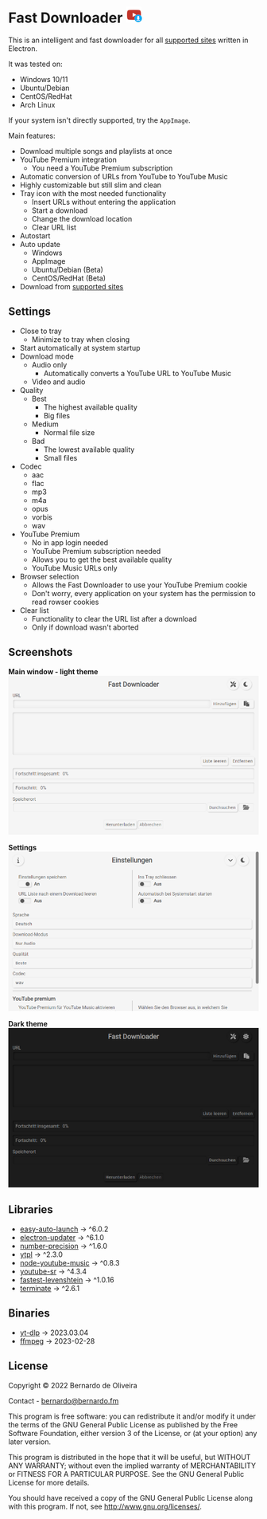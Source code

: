 # Fast Downloader ![Icon](https://raw.githubusercontent.com/BERNARDO31P/FastDownloader/master/resources/icons/32x32.png)

This is an intelligent and fast downloader for all [supported sites](https://github.com/yt-dlp/yt-dlp/blob/master/supportedsites.md) written in Electron. 

It was tested on:
- Windows 10/11
- Ubuntu/Debian
- CentOS/RedHat
- Arch Linux

If your system isn't directly supported, try the `AppImage`.

Main features:
- Download multiple songs and playlists at once
- YouTube Premium integration
  - You need a YouTube Premium subscription
- Automatic conversion of URLs from YouTube to YouTube Music
- Highly customizable but still slim and clean
- Tray icon with the most needed functionality
  - Insert URLs without entering the application
  - Start a download
  - Change the download location
  - Clear URL list
- Autostart
- Auto update
  - Windows
  - AppImage
  - Ubuntu/Debian (Beta)
  - CentOS/RedHat (Beta)
- Download from [supported sites](https://github.com/yt-dlp/yt-dlp/blob/master/supportedsites.md)

## Settings
- Close to tray
  - Minimize to tray when closing
- Start automatically at system startup
- Download mode
  - Audio only
    - Automatically converts a YouTube URL to YouTube Music
  - Video and audio
- Quality
  - Best 
    - The highest available quality
    - Big files
  - Medium 
    - Normal file size
  - Bad
    - The lowest available quality
    - Small files
- Codec
  - aac
  - flac
  - mp3
  - m4a
  - opus
  - vorbis
  - wav
- YouTube Premium
  - No in app login needed
  - YouTube Premium subscription needed
  - Allows you to get the best available quality
  - YouTube Music URLs only
- Browser selection
  - Allows the Fast Downloader to use your YouTube Premium cookie
  - Don't worry, every application on your system has the permission to read rowser cookies
- Clear list
  - Functionality to clear the URL list after a download
  - Only if download wasn't aborted

## Screenshots
**Main window - light theme**
![Main window - light theme](https://raw.githubusercontent.com/BERNARDO31P/FastDownloader/master/resources/screenshot/main_light.png)

**Settings**
![Settings window - light theme](https://raw.githubusercontent.com/BERNARDO31P/FastDownloader/master/resources/screenshot/settings_light.png)

**Dark theme**
![Main window - dark theme](https://raw.githubusercontent.com/BERNARDO31P/FastDownloader/master/resources/screenshot/main_dark.png)

## Libraries
- [easy-auto-launch](https://www.npmjs.com/package/easy-auto-launch) -> ^6.0.2
- [electron-updater](https://www.npmjs.com/package/electron-updater) -> ^6.1.0
- [number-precision](https://www.npmjs.com/package/number-precision) -> ^1.6.0
- [ytpl](https://www.npmjs.com/package/ytpl) -> ^2.3.0
- [node-youtube-music](https://www.npmjs.com/package/node-youtube-music) -> ^0.8.3
- [youtube-sr](https://www.npmjs.com/package/youtube-sr) -> ^4.3.4
- [fastest-levenshtein](https://www.npmjs.com/package/fastest-levenshtein) -> ^1.0.16
- [terminate](https://www.npmjs.com/package/terminate) -> ^2.6.1

## Binaries
- [yt-dlp](https://github.com/yt-dlp/yt-dlp) -> 2023.03.04
- [ffmpeg](https://ffmpeg.org) -> 2023-02-28

## License
Copyright © 2022 Bernardo de Oliveira

Contact - bernardo@bernardo.fm

This program is free software: you can redistribute it and/or modify
it under the terms of the GNU General Public License as published by
the Free Software Foundation, either version 3 of the License, or
(at your option) any later version.

This program is distributed in the hope that it will be useful,
but WITHOUT ANY WARRANTY; without even the implied warranty of
MERCHANTABILITY or FITNESS FOR A PARTICULAR PURPOSE.  See the
GNU General Public License for more details.

You should have received a copy of the GNU General Public License 
along with this program.  If not, see <http://www.gnu.org/licenses/>.
